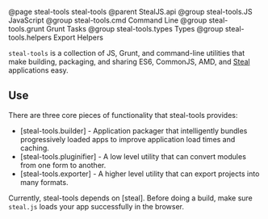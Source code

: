 @page steal-tools steal-tools
@parent StealJS.api
@group steal-tools.JS JavaScript
@group steal-tools.cmd Command Line
@group steal-tools.grunt Grunt Tasks
@group steal-tools.types Types
@group steal-tools.helpers Export Helpers

`steal-tools` is a collection of JS, Grunt, and command-line utilities
that make building, packaging, and sharing ES6, CommonJS, AMD, and [Steal](https://github.com/bitovi/steal)
applications easy.

## Use

There are three core pieces of functionality that steal-tools provides:

 - [steal-tools.builder] - Application packager that intelligently bundles progressively loaded
   apps to improve application load times and caching.
 - [steal-tools.pluginifier] - A low level utility that can convert modules from one form to another.
 - [steal-tools.exporter] - A higher level utility that can export projects into many formats.


Currently, steal-tools depends 
on [steal]. Before doing a build, make
sure `steal.js` loads your app successfully in the browser.